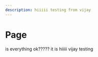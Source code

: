 ```yaml
---
description: hiiiii testing from vijay
---
```


# Page

is everything ok????? it is hiiiii vijay testing
